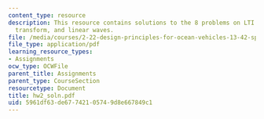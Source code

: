 ```yaml
---
content_type: resource
description: This resource contains solutions to the 8 problems on LTI systems, Fourier
  transform, and linear waves.
file: /media/courses/2-22-design-principles-for-ocean-vehicles-13-42-spring-2005/5961df63de67742105749d8e667849c1_hw2_soln.pdf
file_type: application/pdf
learning_resource_types:
- Assignments
ocw_type: OCWFile
parent_title: Assignments
parent_type: CourseSection
resourcetype: Document
title: hw2_soln.pdf
uid: 5961df63-de67-7421-0574-9d8e667849c1
---
```

